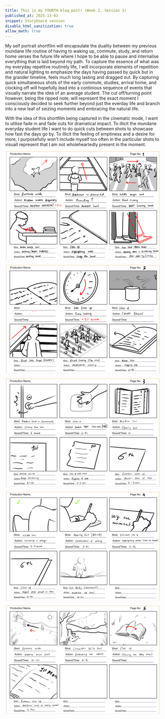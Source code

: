 ```yaml
---
title: This is my FOURTH blog post! (Week 2, Session 1)
published_at: 2025-13-03
snippet: Storyboard session
disable_html_sanitization: true
allow_math: true
---
```


My self portrait shortfilm will encapsulate the duality between my previous mundane life routine of having to waking up, commute, study, and return home verses the future life where I hope to be able to pause and internalise everything that is laid beyond my path. To capture the essence of what was my everyday repetitve routinely life, I will incorporate elements of repetition and natural lighting to emphasize the days having passed by quick but in the grander timeline, feels much long lasting and dragged out. By capturing quick simultaneous shots of the early commute, studies, arrival home, and clocking off will hopefully lead into a continious sequence of events that visually narrate the idea of an average student. The cut off/turning point however, being the ripped note, will represent the exact moment I consciously decided to seek further beyond just the everday life and branch into a new leaf of seizing moments and embracing the natural life. 

With the idea of this shortfilm being captured in the cinematic mode, I want to utilise fade in and fade outs for dramatical impact. To illicit the mundane everyday student life I want to do quick cuts between shots to showcase how fast the days go by. To illicit the feeling of emptiness and a desire for more, I purposefully won't include myself too often in the particular shots to visuall represent that I am not wholeheartedly present in the moment. 


![Storyboard1](/static/w01s1/Storyboard1.webp)

![Storyboard2](/static/w01s1/Storyboard2.webp)

![Storyboard3](/static/w01s1/Storyboard3.webp)

![Storyboard4](/static/w01s1/Storyboard4.webp) 

![Storyboard5](/static/w01s1/Storyboard5.webp) 
